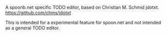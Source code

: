 A spoonb.net specific TODO editor, based on Christian M. Schmid jdotxt.  https://github.com/chms/jdotxt

This is intended for a experimental feature for spoon.net and not intended as a general TODO editor.

